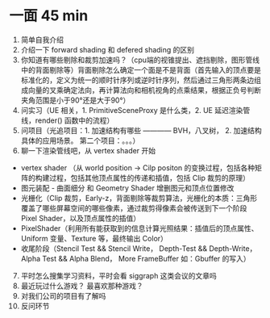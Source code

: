 # 一面 45 min

1. 简单自我介绍
2. 介绍一下 forward shading 和 defered shading 的区别
3. 你知道有哪些剔除和裁剪加速吗？（cpu端的视锥提出、遮挡剔除，图形管线中的背面剔除等）背面剔除怎么确定一个面是不是背面（首先输入的顶点要是标准化的，定义为统一的顺时针序列或逆时针序列，然后通过三角形两条边组成向量的叉乘确定法向，再计算法向和相机视角的点乘结果，根据正负号判断夹角范围是小于90°还是大于90°）
4. 问实习（UE 相关，1. PrimitiveSceneProxy 是什么类，2. UE 延迟渲染管线，render() 函数中的流程）
5. 问项目（光追项目：1. 加速结构有哪些 ———— BVH，八叉树， 2. 加速结构具体的应用场景。 第二个项目：。。。）
6. 聊一下渲染管线吧，从 vertex shader 开始
- vertex shader （从 world position -> Cilp positon 的变换过程，包括各种矩阵的构建过程，包括其他顶点属性的传递和插值，包括 Clip 裁剪的原理）
- 图元装配 - 曲面细分 和 Geometry Shader 增删图元和顶点位置修改
- 光栅化（Clip 裁剪，Early-z，背面剔除等裁剪算法，光栅化的本质：三角形覆盖了哪些屏幕空间的哪些像素，通过裁剪得像素会被传送到下一个阶段 Pixel Shader，以及顶点属性的插值）
- PixelShader（利用所有能获取到的信息计算光照结果：插值后的顶点属性、Uniform 变量、Texture 等，最终输出 Color）
- 收尾阶段（Stencil Test && Stencil Write， Depth-Test && Depth-Write， Alpha Test && Alpha Blend， More FrameBuffer 如：Gbuffer 的写入）
7. 平时怎么搜集学习资料，平时会看 siggraph 这类会议的文章吗
8. 最近玩过什么游戏？ 最喜欢那种游戏？
9. 对我们公司的项目有了解吗
10. 反问环节